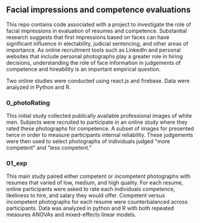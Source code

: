 ## Facial impressions and competence evaluations
This repo contains code associated with a project to investigate the role of facial impressions in evaluation of resumes and 
competence. Substantial research suggests that first impressions based on faces can have significant influence in electability,
judicial sentencing, and other areas of importance. As online recruitment tools such as LinkedIn and personal websites that include
personal photographs play a greater role in hiring decisions, understanding the role of face information in judgements of competence 
and hireability is an important empirical question. 

Two online studies were conducted using react.js and firebase. Data were analyzed in Python and R.

### 0_photoRating
This initial study collected publically available professional images of white men. Subjects were recruited to participate in an online
study where they rated these photographs for competence. A subset of images for presented twice in order to measure participants internal
reliability. These judgements were then used to select photographs of individuals judged "more competent" and "less competent."

### 01_exp
This main study paired either competent or incompetent photographs with resumes that varied of low, medium, and high quality. For each 
resume, online participants were asked to rate each individuals competence, likeliness to hire, and salary they would offer. Competent 
versus incompetent photographs for each resume were counterbalanced across participants. Data was analyzed in python and R with both
repeated measures ANOVAs and mixed-effects linear models. 
